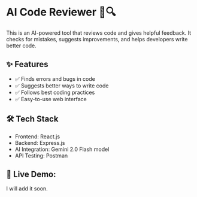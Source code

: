 # AI Code Reviewer 🤖🔍
This is an AI-powered tool that reviews code and gives helpful feedback. It checks for mistakes, suggests improvements, and helps developers write better code.

## ✨ Features
- ✅ Finds errors and bugs in code
- ✅ Suggests better ways to write code
- ✅ Follows best coding practices
- ✅ Easy-to-use web interface

## 🛠️ Tech Stack
- Frontend: React.js
- Backend: Express.js
- AI Integration: Gemini 2.0 Flash model
- API Testing: Postman

## 🔗 Live Demo:
I will add it soon.
